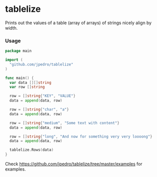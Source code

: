 # tablelize

Prints out the values of a table (array of arrays) of strings nicely align by
width.


### Usage

```go
package main

import (
  "github.com/jpedro/tablelize"
)

func main() {
  var data [][]string
  var row []string

  row = []string{"KEY", "VALUE"}
  data = append(data, row)

  row = []string{"char", "a"}
  data = append(data, row)

  row = []string{"medium", "Some text with content"}
  data = append(data, row)

  row = []string{"long", "And now for something very very loooong"}
  data = append(data, row)

  tablelize.Rows(data)
}
```

Check https://github.com/jpedro/tablelize/tree/master/examples for examples.
